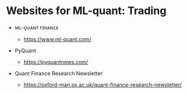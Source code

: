 # Websites for ML-quant: Trading

- ᴍʟ-ǫᴜᴀɴᴛ ғɪɴᴀɴᴄᴇ

  - https://www.ml-quant.com/

- PyQuant
  - https://pyquantnews.com/

- Quant Finance Research Newsletter
  - https://oxford-man.ox.ac.uk/quant-finance-research-newsletter/
